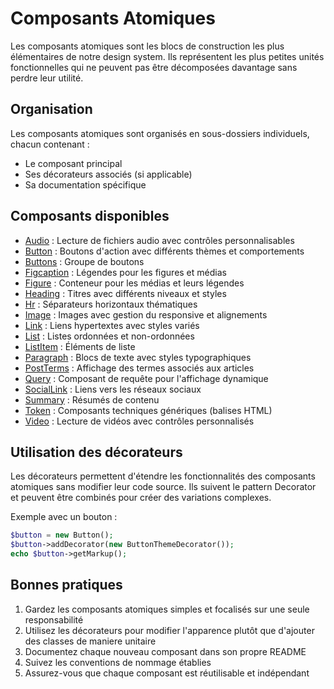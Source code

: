 # Composants Atomiques

Les composants atomiques sont les blocs de construction les plus élémentaires de notre design system. Ils représentent les plus petites unités fonctionnelles qui ne peuvent pas être décomposées davantage sans perdre leur utilité.

## Organisation

Les composants atomiques sont organisés en sous-dossiers individuels, chacun contenant :
- Le composant principal
- Ses décorateurs associés (si applicable)
- Sa documentation spécifique

## Composants disponibles

- [Audio](./Audio/) : Lecture de fichiers audio avec contrôles personnalisables
- [Button](./Button/) : Boutons d'action avec différents thèmes et comportements
- [Buttons](./Buttons/) : Groupe de boutons
- [Figcaption](./Figcaption/) : Légendes pour les figures et médias
- [Figure](./Figure/) : Conteneur pour les médias et leurs légendes
- [Heading](./Heading/) : Titres avec différents niveaux et styles
- [Hr](./Hr/) : Séparateurs horizontaux thématiques
- [Image](./Image/) : Images avec gestion du responsive et alignements
- [Link](./Link/) : Liens hypertextes avec styles variés
- [List](./List/) : Listes ordonnées et non-ordonnées
- [ListItem](./ListItem/) : Éléments de liste
- [Paragraph](./Paragraph/) : Blocs de texte avec styles typographiques
- [PostTerms](./PostTerms/) : Affichage des termes associés aux articles
- [Query](./Query/) : Composant de requête pour l'affichage dynamique
- [SocialLink](./SocialLink/) : Liens vers les réseaux sociaux
- [Summary](./Summary/) : Résumés de contenu
- [Token](./Token/) : Composants techniques génériques (balises HTML)
- [Video](./Video/) : Lecture de vidéos avec contrôles personnalisés

## Utilisation des décorateurs

Les décorateurs permettent d'étendre les fonctionnalités des composants atomiques sans modifier leur code source. Ils suivent le pattern Decorator et peuvent être combinés pour créer des variations complexes.

Exemple avec un bouton :
```php
$button = new Button();
$button->addDecorator(new ButtonThemeDecorator());
echo $button->getMarkup();
```

## Bonnes pratiques

1. Gardez les composants atomiques simples et focalisés sur une seule responsabilité
2. Utilisez les décorateurs pour modifier l'apparence plutôt que d'ajouter des classes de maniere unitaire
3. Documentez chaque nouveau composant dans son propre README
4. Suivez les conventions de nommage établies
5. Assurez-vous que chaque composant est réutilisable et indépendant 